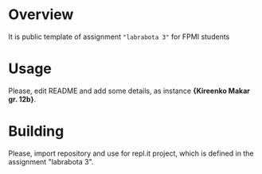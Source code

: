 # Overview

It is public template of assignment `"labrabota 3"` for FPMI students

# Usage

Please, edit README and add some details, as instance **{Kireenko Makar gr. 12b}**.

# Building

Please, import repository and use for repl.it project, which is defined in the assignment "labrabota 3".

